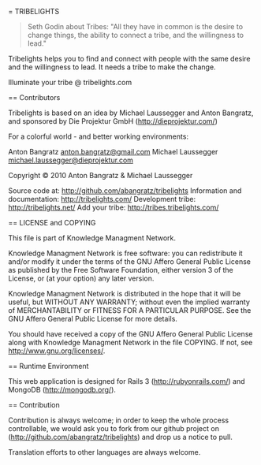 = TRIBELIGHTS

> Seth Godin about Tribes: "All they have in common is the desire to change things, the ability to connect a tribe, and
> the willingness to lead."

Tribelights helps you to find and connect with people with the same desire and the willingness to lead. It needs a
tribe to make the change.

Illuminate your tribe @ tribelights.com

== Contributors

Tribelights is based on an idea by Michael Laussegger and Anton Bangratz, and sponsored by Die Projektur GmbH
(http://dieprojektur.com/)

For a colorful world -
and better working environments:

Anton Bangratz <anton.bangratz@gmail.com>
Michael Laussegger <michael.laussegger@dieprojektur.com>

Copyright © 2010 Anton Bangratz & Michael Laussegger

Source code at:					http://github.com/abangratz/tribelights
Information and documentation:	http://tribelights.com/
Development tribe:				http://tribelights.net/
Add your tribe:					http://tribes.tribelights.com/

== LICENSE and COPYING

This file is part of Knowledge Managment Network.

Knowledge Managment Network is free software: you can redistribute it and/or modify it under the terms of the GNU Affero
General Public License as published by the Free Software Foundation, either version 3 of the License, or (at your
option) any later version.

Knowledge Managment Network is distributed in the hope that it will be useful, but WITHOUT ANY WARRANTY; without even
the implied warranty of MERCHANTABILITY or FITNESS FOR A PARTICULAR PURPOSE.  See the GNU Affero General Public License
for more details.

You should have received a copy of the GNU Affero General Public License along with Knowledge Managment Network in the
file COPYING. If not, see <http://www.gnu.org/licenses/>.

== Runtime Environment

This web application is designed for Rails 3 (http://rubyonrails.com/) and MongoDB (http://mongodb.org/).

== Contribution

Contribution is always welcome; in order to keep the whole process controllable, we would ask you to fork from our
github project on (http://github.com/abangratz/tribelights) and drop us a notice to pull.

Translation efforts to other languages are always welcome.
